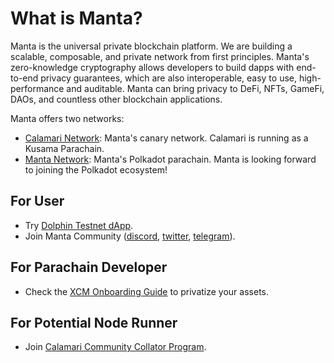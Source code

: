 # What is Manta?

Manta is the universal private blockchain platform. We are building a scalable, composable, and private network from first principles. Manta's zero-knowledge cryptography allows developers to build dapps with end-to-end privacy guarantees, which are also interoperable, easy to use, high-performance and auditable. Manta can bring privacy to DeFi, NFTs, GameFi, DAOs, and countless other blockchain applications.

Manta offers two networks:

- [Calamari Network](https://calamari.network/): Manta's canary network. Calamari is running as a Kusama Parachain.
- [Manta Network](https://manta.network/): Manta's Polkadot parachain. Manta is looking forward to joining the Polkadot ecosystem!

## For User
* Try [Dolphin Testnet dApp](https://app.dolphin.manta.network).
* Join Manta Community ([discord](https://discord.gg/PRDBTChSsF), [twitter](https://twitter.com/mantanetwork), [telegram](https://t.me/mantanetworkofficial)). 

## For Parachain Developer
* Check the [XCM Onboarding Guide](guides/XcmOnboarding.md) to privatize your assets.

## For Potential Node Runner
* Join [Calamari Community Collator Program](collator/CommunityCollatorProgram.md).